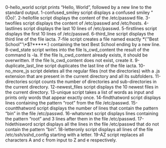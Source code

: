 0-hello_world script prints “Hello, World”, followed by a new line to the standard output.
1-confused_smiley script displays a confused smiley "(Ôo)'.
2-hellofile script displays the content of the /etc/passwd file.
3-twofiles script displays the content of /etc/passwd and /etc/hosts.
4-lastlines script displays the last 10 lines of /etc/passwd.
5-firstlines script displays the first 10 lines of /etc/passwd.
6-third_line script displays the third line of the file iacta.
7-file script creates a file named exactly \*\\'"Best School"\'\\*$\?\*\*\*\*\*:) containing the text Best School ending by a new line.
8-cwd_state script writes into the file ls_cwd_content the result of the command ls -la. If the file ls_cwd_content already exists, it should be overwritten. If the file ls_cwd_content does not exist, create it.
9-duplicate_last_line script duplicates the last line of the file iacta.
10-no_more_js script deletes all the regular files (not the directories) with a .js extension that are present in the current directory and all its subfolders.
11-directories script counts the number of directories and sub-directories in the current directory.
12-newest_files script displays the 10 newest files in the current directory.
13-unique script takes a list of words as input and prints only words that appear exactly once.
14-findthatword script displays lines containing the pattern “root” from the file /etc/passwd.
15-countthatword script displays the number of lines that contain the pattern “bin” in the file /etc/passwd.
16-whatsnext script displays lines containing the pattern “root” and 3 lines after them in the file /etc/passwd.
17-hidethisword script displays all the lines in the file /etc/passwd that do not contain the pattern “bin”.
18-letteronly script displays all lines of the file /etc/ssh/sshd_config starting with a letter.
19-AZ script replaces all characters A and c from input to Z and e respectively.

